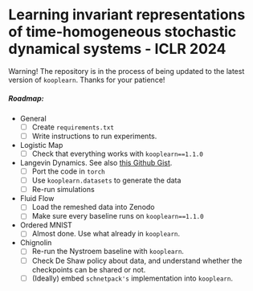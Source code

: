 # Learning invariant representations of time-homogeneous stochastic dynamical systems - ICLR 2024

Warning! The repository is in the process of being updated to the latest version of `kooplearn`. Thanks for your patience!

##### Roadmap:
- General
    - [ ] Create `requirements.txt`
    - [ ] Write instructions to run experiments.

- Logistic Map
    - [ ] Check that everything works with `kooplearn==1.1.0`

- Langevin Dynamics. See also [this Github Gist](https://gist.github.com/pietronvll/bc0887f9822311c32b46aa2d803299c1).
    - [ ] Port the code in `torch` 
    - [ ] Use `kooplearn.datasets` to generate the data
    - [ ] Re-run simulations

- Fluid Flow
    - [ ] Load the remeshed data into Zenodo
    - [ ] Make sure every baseline runs on `kooplearn==1.1.0` 

- Ordered MNIST
    - [ ] Almost done. Use what already in `kooplearn`.

- Chignolin
    - [ ] Re-run the Nystroem baseline with `kooplearn`.
    - [ ] Check De Shaw policy about data, and understand whether the checkpoints can be shared or not.
    - [ ] (Ideally) embed `schnetpack's` implementation into `kooplearn`.